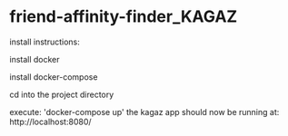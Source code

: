# friend-affinity-finder_KAGAZ

install instructions:

install docker

install docker-compose

cd into the project directory

execute:
    'docker-compose up'
the kagaz app should now be running at:
    http://localhost:8080/
